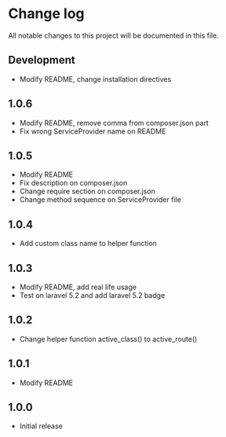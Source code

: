 # Change log

All notable changes to this project will be documented in this file.

## Development

- Modify README, change installation directives

## 1.0.6

- Modify README, remove comma from composer.json part
- Fix wrong ServiceProvider name on README

## 1.0.5

- Modify README
- Fix description on composer.json
- Change require section on composer.json
- Change method sequence on ServiceProvider file

## 1.0.4

- Add custom class name to helper function

## 1.0.3

- Modify README, add real life usage
- Test on laravel 5.2 and add laravel 5.2 badge

## 1.0.2

- Change helper function active_class() to active_route()

## 1.0.1

- Modify README

## 1.0.0

- Initial release
